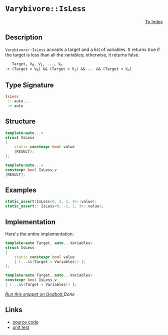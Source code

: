 <!-- Copyright 2024 Feng Mofan
SPDX-License-Identifier: Apache-2.0 -->

# `Varybivore::IsLess`

<p style='text-align: right;'><a href="../../../facilities/metafunctions.md#varybivore-is-less">To Index</a></p>

## Description

`Varybivore::IsLess` accepts a target and a list of variables.
It returns true if the target is less than all the variables;
otherwise, it returns false.

<pre><code>   Target, V<sub>0</sub>, V<sub>1</sub>, ..., V<sub>n</sub>
-> (Target &lt; V<sub>0</sub>) && (Target &lt; V<sub>1</sub>) && ... && (Target &lt; V<sub>n</sub>)</code></pre>

## Type Signature

```Haskell
IsLess
 :: auto...
 -> auto
```

## Structure

```C++
template<auto...>
struct IsLess
{
    static constexpr bool value
    {RESULT};
};

template<auto...>
constexpr bool IsLess_v
{RESULT};
```

## Examples

```C++
static_assert(IsLess<0, 2, 3, 4>::value);
static_assert(! IsLess<0, -1, 2, 3>::value);
```

## Implementation

Here's the entire implementation:

```C++
template<auto Target, auto...Variables>
struct IsLess
{
    static constexpr bool value
    { (...&&(Target < Variables)) };
};

template<auto Target, auto...Variables>
constexpr bool IsLess_v
{ (...&&(Target < Variables)) };
```

[*Run this snippet on Godbolt.*](https://godbolt.org/#z:OYLghAFBqd5QCxAYwPYBMCmBRdBLAF1QCcAaPECAMzwBtMA7AQwFtMQByARg9KtQYEAysib0QXACx8BBAKoBnTAAUAHpwAMvAFYTStJg1DIApACYAQuYukl9ZATwDKjdAGFUtAK4sGISQCspK4AMngMmAByPgBGmMQgZlykAA6oCoRODB7evv5BaRmOAmER0SxxCUm2mPbFDEIETMQEOT5%2BgTV1WY3NBKVRsfGJyQpNLW15nWN9A%2BWVIwCUtqhexMjsHAD0AFR7%2BweHR/tbJhoAgrv7ANQAkiwp9GyCTPXXB6cXV8c/x5/nZ3OBEwDwMwJMAGY3EwvERrgAVZrATAEUjXGFEAB02IAas08EwYvQFJDsICxsQvA47goQpgFCSLiYAOxWC7XDnXGaOZDXNAMMaYVQpYjXGKoTzXABuYi8mEBnOuLIs1wg2Mx5gAbFqIIjiMiCEqodc8cQCUT6YtFkrmQARSFsgF2h2AwHA0GveVQjGoBFIlFon3q03m4mkwH8wXC0XiyW3Wn0hQAfSlrtZqvVWp1eoNRrcJvxhOJVpt9ohjsB31%2Bh3%2BVeu2FUrEemHeJ0r1b%2Brou3LwyCTTAZ8QIEHjdIZkLcGjRZjRELRklJIBAMu8mEWLu7TR5/cHLQgYDANLHJKhU%2BuAFpktcZ9cIYvl7K1w6OMtaJwArw/BwtKRUJw3NY1hcqs6wtuYEI8KQBCaC%2BywANYgAEkiYhoAAcZhmAAnJhXABGhqFcMyzLSG%2BHCSLwLASBoU5fj%2Bf4cLwCggFO0Hfi%2BpBwLAMCICAqwECksLkJQaAPHQ8SRKwmyqKhmrnpqkjXMAyC8lImJmLwmD4EQZroHo/CCCIYjsFIMiCIoKjqGxpC6MkADuxBMCknA8K%2B76fjBv6cAA8rCAmGqgVDXNJsnyYpynXKpZiqh4on0KK4FcIsvCsVoywQEgIkpGJZAUBAmXZSAwBSDONC0MCxBMRAMQeTE4TNAAns5vC1cwxD1V5MTaJgDhNaQInPAQXkMLQjVWVgMReMA0K0LQTHcLwWAsIYwDiGNeDEN1jhSvSHlCt1sKbJB4TAqRP60HgMQOW1HhYB5BBmpR82kNtxDikotogst51GDByxUAYwAKDieCYLZXkpIwvX6cIojiCZ0PmWoHk2foy0oIBlj6BdTGQMsqApPUc3nmM6CQrapiWNYZh0S9Ok7bjXSbVkLgMO4njtHooThIMFTDMkhSZAIkx%2BPz6SCwwcxDAkoy1EzAi9BM7N5DL3Ty%2BM/Tc/MfO2Orwt6DMLSS7z0vLAoIEbBIrkcB%2BpC0bw9FBTJckKUpKnIVFEC4IQJBKmYEFJVBv3LAgmBMFgCQQPB/gQpimEQsRGiSGYkiatRASaph%2BicORpCURBmKalwmqoZhBGakhuFx5qtsefRjHMYHbFpdx6W8b5gm5flcUSWwnDNCwUrMueTB8gYRgRZhmJcChGlaSQeC6ck0OGXD0gI0oSNWboM72Y5TVWzbdueRwPn8bC1wBY7IUKcgY/ABPU8odFqCxfEvsQmYAcpexrdd/EQl5RfllOKKA75cBwlOUq5VKrVSsi1BqvV4FtQ6l1HqT1%2BqMEGsNUaP5xqTWmrNXqi0vqbFwetJm205o/j2sgA6vVjq1A8udS6DUbqkOSg9XqL03qYA%2BktIw31QBNz4ADIGIMwYQy/JBZesNjJr1kIjSyP5t6ox%2BhTKwmNmE40jr%2BAmWQiYkzJuoqmNN4h020abWWDhmYQFcHrZIXMyhSz0ALeo9jUhi3qEbBYKs5YNF1krEWjNrFq1mJrZxowAm5CCQbDWTjjaWxWGsC2iUs7W3clZB2wVnaj2Wg/aeGhVRe20u/RKyUg6kBDmHYYOjSI5zzpPROzIAiYSIhCJOKdJDJCPnXWwDdv7N3gK3PifkAF/2ID3TY/dQosAUFKXkUpwGYjBPSAgs9vY6T0rIFecjTLyA3konQIA5y7ycvNA%2BGS6LeXbv5QKqgZlzIWUslZYxn6v3in7CEX9focQykA7KYz/kgPmSkFIKZwFJheQQJM9y150GgZQWBP4kGjUgiilBm1eoYMEENEaHk8FTTEIQp6xCBHsNIPgDa1jKG7VUPtYE9DBCMKsswq69U2F3U4U9bh6ReGfQEeEIRqURFMEBsDUG4NIZPRkUZCQ8izIHORsc1RxgMY2C0fAPGeiBBzS2CTdGlNLDU3trTBe9MdF2D8SzNm0TOas28drVxWR3FOpKOEhJviQn%2BL6O4y1XqFZxJ5j4nWPrAn63Vg6k2STQKJNIofWunAgoPPmdKZ5npXmeznh8/25Sm7B1DuHSgVt6mJEnhCCEAQ8JdOouW5kxca6ZM4PXFiFSEKBFjoRZk1FUKSBwlwdCZhq6kQhJc%2B2TbG6pStupBtVyGITtgs9eIGRnCSCAA%3D)$Done$

## Links

- [source code](../../../../conceptrodon/varybivore/is_less.hpp)
- [unit test](../../../../tests/unit/metafunctions/varybivore/is_less.test.hpp)
